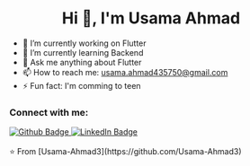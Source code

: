  <h1 align="center">Hi 👋, I'm Usama Ahmad</h1>

- 🔭 I’m currently working on Flutter
- 🌱 I’m currently learning Backend
- 💬 Ask me anything about Flutter 
- 📫 How to reach me: usama.ahmad435750@gmail.com
- ⚡ Fun fact: I'm comming to teen
  
### Connect with me:
<div id="badges">
  <a href="https://github.com/Usama-Ahmad3">
    <img src="https://img.shields.io/badge/Github-white?style=for-the-badge&logo=Github&logoColor=black" alt="Github Badge"/>
  </a>
   <a href="https://tse3.mm.bing.net/th?id=OIP.d5futl9_HMoiD0hPTuYylwHaHX&pid=Api&P=0&h=220">
    <img src="https://tse3.mm.bing.net/th?id=OIP.d5futl9_HMoiD0hPTuYylwHaHX&pid=Api&P=0&h=220" alt="LinkedIn Badge" style="width=50; height=50"/>
  </a>
</div>


<br>
⭐️ From [Usama-Ahmad3](https://github.com/Usama-Ahmad3)
